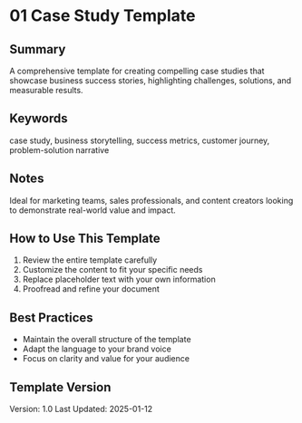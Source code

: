 # 01 Case Study Template

## Summary
A comprehensive template for creating compelling case studies that showcase business success stories, highlighting challenges, solutions, and measurable results.

## Keywords
case study, business storytelling, success metrics, customer journey, problem-solution narrative

## Notes
Ideal for marketing teams, sales professionals, and content creators looking to demonstrate real-world value and impact.

## How to Use This Template
1. Review the entire template carefully
2. Customize the content to fit your specific needs
3. Replace placeholder text with your own information
4. Proofread and refine your document

## Best Practices
- Maintain the overall structure of the template
- Adapt the language to your brand voice
- Focus on clarity and value for your audience

## Template Version
Version: 1.0
Last Updated: 2025-01-12
